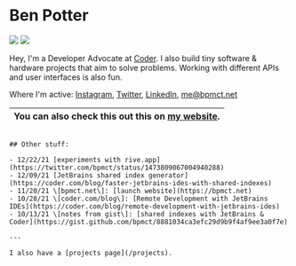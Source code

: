 # Ben Potter

![](https://img.shields.io/endpoint?url=https://bpmct.net/api/raspberry_pi_status&cacheSeconds=3&logo=raspberrypi&labelColor=c51a4a&style=for-the-badge&cacheSeconds=4) [![](https://img.shields.io/endpoint?url=https://bpmct.net/api/slack_status&cacheSeconds=4&logo=slack&style=for-the-badge&cacheSeconds=6)](https://cdr.co/join-community)

Hey, I'm a Developer Advocate at [Coder](https://coder.com/). I also build tiny software & hardware projects that aim to solve problems. Working with different APIs and user interfaces is also fun.

Where I'm active: [Instagram](https://instagram.com/bpmct), [Twitter](https://twitter.com/bpmct), [LinkedIn](https://linkedin.com/in/bpmct), [me@bpmct.net](mailto:me@bpmct.net)

<!-- WEB_EXCLUDE -->

| You can also check this out this on [my website](https://bpmct.net).
| ---

<!-- END_WEB_EXCLUDE -->

```

## Other stuff:

- 12/22/21 [experiments with rive.app](https://twitter.com/bpmct/status/1473809067004940288)
- 12/09/21 [JetBrains shared index generator](https://coder.com/blog/faster-jetbrains-ides-with-shared-indexes)
- 11/20/21 \[bpmct.net\]: [launch website](https://bpmct.net)
- 10/28/21 \[coder.com/blog\]: [Remote Development with JetBrains IDEs](https://coder.com/blog/remote-development-with-jetbrains-ides)
- 10/13/21 \[notes from gist\]: [shared indexes with JetBrains & Coder](https://gist.github.com/bpmct/8881034ca3efc29d9b9f4af9ee3a0f7e)

---

I also have a [projects page](/projects).
```
